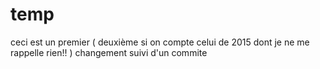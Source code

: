 # temp
ceci est un premier ( deuxième si on compte celui de 2015 dont je ne me rappelle rien!! ) changement
suivi d'un commite 

